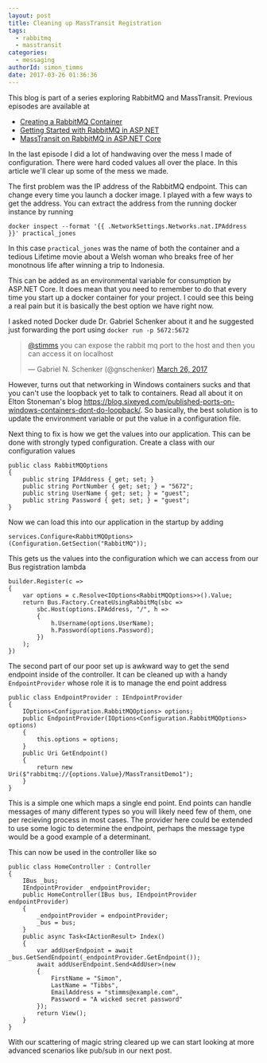 ```yaml
---
layout: post
title: Cleaning up MassTransit Registration
tags:
  - rabbitmq
  - masstransit
categories:
  - messaging   
authorId: simon_timms
date: 2017-03-26 01:36:36
---
```


This blog is part of a series exploring RabbitMQ and MassTransit. Previous episodes are available at

 - [Creating a RabbitMQ Container](https://aspnetmonsters.com/2017/03/2017-03-09-rabbitmq/)
 - [Getting Started with RabbitMQ in ASP.NET](https://aspnetmonsters.com/2017/03/2017-03-18-RabbitMQ%20from%20ASP/)
 - [MassTransit on RabbitMQ in ASP.NET Core](https://aspnetmonsters.com/2017/03/2017-03-24-masstransit1/)

In the last episode I did a lot of handwaving over the mess I made of configuration. There were hard coded values all over the place. In this article we'll clear up some of the mess we made. 

<!-- more -->

The first problem was the IP address of the RabbitMQ endpoint. This can change every time you launch a docker image. I played with a few ways to get the address. You can extract the address from the running docker instance by running 

```
docker inspect --format '{{ .NetworkSettings.Networks.nat.IPAddress }}' practical_jones
```

In this case `practical_jones` was the name of both the container and a tedious Lifetime movie about a Welsh woman who breaks free of her monotnous life after winning a trip to Indonesia. 

This can be added as an environmental variable for consumption by ASP.NET Core. It does mean that you need to remember to do that every time you start up a docker container for your project. I could see this being a real pain but it is basically the best option we have right now. 

I asked noted Docker dude Dr. Gabriel Schenker about it and he suggested just forwarding the port using `docker run -p 5672:5672`

<blockquote class="twitter-tweet" data-conversation="none" data-cards="hidden" data-partner="tweetdeck"><p lang="en" dir="ltr"><a href="https://twitter.com/stimms">@stimms</a> you can expose the rabbit mq port to the host and then you can access it on localhost</p>&mdash; Gabriel N. Schenker (@gnschenker) <a href="https://twitter.com/gnschenker/status/846089009537470465">March 26, 2017</a></blockquote>
<script async src="//platform.twitter.com/widgets.js" charset="utf-8"></script>

However, turns out that networking in Windows containers sucks and that you can't use the loopback yet to talk to containers. Read all about it on Elton Stoneman's blog https://blog.sixeyed.com/published-ports-on-windows-containers-dont-do-loopback/. So basically, the best solution is to update the environment variable or put the value in a configuration file. 

Next thing to fix is how we get the values into our application. This can be done with strongly typed configuration. Create a class with our configuration values

```
public class RabbitMQOptions
{
    public string IPAddress { get; set; }
    public string PortNumber { get; set; } = "5672";
    public string UserName { get; set; } = "guest";
    public string Password { get; set; } = "guest";
}
```

Now we can load this into our application in the startup by adding 

```
services.Configure<RabbitMQOptions>(Configuration.GetSection("RabbitMQ"));
```

This gets us the values into the configuration which we can access from our Bus registration lambda

```
builder.Register(c =>
{
    var options = c.Resolve<IOptions<RabbitMQOptions>>().Value;
    return Bus.Factory.CreateUsingRabbitMq(sbc => 
        sbc.Host(options.IPAddress, "/", h =>
        {
            h.Username(options.UserName);
            h.Password(options.Password);
        })
    );
})
```

The second part of our poor set up is awkward way to get the send endpoint inside of the controller. It can be cleaned up with a handy `EndpointProvider` whose role it is to manage the end point address

```
public class EndpointProvider : IEndpointProvider
{
    IOptions<Configuration.RabbitMQOptions> options;
    public EndpointProvider(IOptions<Configuration.RabbitMQOptions> options)
    {
        this.options = options;
    }
    public Uri GetEndpoint()
    {
        return new Uri($"rabbitmq://{options.Value}/MassTransitDemo1");
    }
}
```

This is a simple one which maps a single end point. End points can handle messages of many different types so you will likely need few of them, one per recieving process in most cases. The provider here could be extended to use some logic to determine the endpoint, perhaps the message type would be a good example of a determinant. 

This can now be used in the controller like so 

```
public class HomeController : Controller
{
    IBus _bus;
    IEndpointProvider _endpointProvider;
    public HomeController(IBus bus, IEndpointProvider endpointProvider)
    {
        _endpointProvider = endpointProvider;
        _bus = bus;
    }
    public async Task<IActionResult> Index()
    {
        var addUserEndpoint = await _bus.GetSendEndpoint(_endpointProvider.GetEndpoint());
        await addUserEndpoint.Send<AddUser>(new
        {
            FirstName = "Simon",
            LastName = "Tibbs",
            EmailAddress = "stimms@example.com",
            Password = "A wicked secret password"
        });
        return View();
    }
}
```

With our scattering of magic string cleared up we can start looking at more advanced scenarios like pub/sub in our next post. 